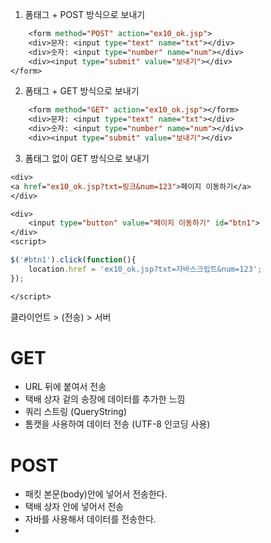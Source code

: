 1. 폼태그 + POST 방식으로 보내기 
```jsp
	<form method="POST" action="ex10_ok.jsp">
	<div>문자: <input type="text" name="txt"></div>
	<div>숫자: <input type="number" name="num"></div>
	<div><input type="submit" value="보내기"></div>
</form>
```

2. 폼태그 + GET 방식으로 보내기 

```jsp
	<form method="GET" action="ex10_ok.jsp"></form>
	<div>문자: <input type="text" name="txt"></div>
	<div>숫자: <input type="number" name="num"></div>
	<div><input type="submit" value="보내기"></div>
```

3. 폼태그 없이 GET 방식으로 보내기 
```jsp
<div>
<a href="ex10_ok.jsp?txt=링크&num=123">페이지 이동하기</a>
</div>

<div>
	<input type="button" value="페이지 이동하기" id="btn1">
</div>
<script>

$('#btn1').click(function(){
	location.href = 'ex10_ok.jsp?txt=자바스크립트&num=123';
});

</script>
```

클라이언트 > (전송) > 서버 

# GET
- URL 뒤에 붙여서 전송
- 택배 상자 겉의 송장에 데이터를 추가한 느낌 
- 쿼리 스트링 (QueryString)
- 톰캣을 사용하여 데이터 전송 (UTF-8 인코딩 사용)


# POST
- 패킷 본문(body)안에 넣어서 전송한다.
- 택배 상자 안에 넣어서 전송
- 자바를 사용해서 데이터를 전송한다. 
- 